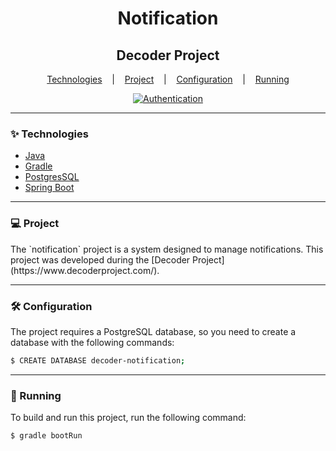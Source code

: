 <h1 align=center>
    Notification
</h1>

<h2 align=center>
    Decoder Project
</h2>

<p align=center>
    <a href="#technologies">Technologies</a>&nbsp;&nbsp;&nbsp;&nbsp;|&nbsp;&nbsp;&nbsp;
    <a href="#project">Project</a>&nbsp;&nbsp;&nbsp;&nbsp;|&nbsp;&nbsp;&nbsp;
    <a href="#configuration">Configuration</a>&nbsp;&nbsp;&nbsp;&nbsp;|&nbsp;&nbsp;&nbsp;
    <a href="#running">Running</a>
</p>

<p align=center>
  <a href="https://delon.com"> <img alt="Authentication" src=https://img.shields.io/badge/notification-blue?style=flat-square&label=Decoder%20Project
&https://delon.com></a>
</p>

___

<h3 id="technologies">✨ Technologies</h3>

- [Java](https://www.oracle.com/java/technologies/downloads/)
- [Gradle](https://docs.gradle.org/current/userguide/userguide.html)
- [PostgresSQL](https://www.postgresql.org/)
- [Spring Boot](https://spring.io/projects/spring-boot)

___

<h3 id="project">💻 Project</h3>
The `notification` project is a system designed to manage notifications.  
This project was developed during the [Decoder Project](https://www.decoderproject.com/).

___

<h3 id="configuration">🛠️ Configuration</h3>
The project requires a PostgreSQL database, so you need to create a database with the following commands:

```sh
$ CREATE DATABASE decoder-notification;
```

___

<h3 id="running">🚀 Running</h3>
To build and run this project, run the following command:

```sh
$ gradle bootRun
```

